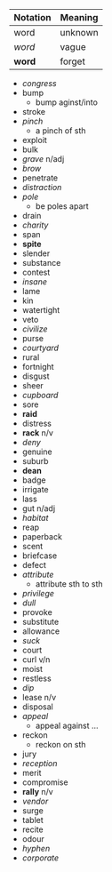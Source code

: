 | Notation | Meaning |
| -------- | ------- |
| word     | unknown |
| _word_   | vague   |
| **word** | forget  |

- _congress_
- bump
  - bump aginst/into
- stroke
- _pinch_
  - a pinch of sth
- exploit
- bulk
- _grave_ n/adj
- _brow_
- penetrate
- _distraction_
- _pole_
  - be poles apart
- drain
- _charity_
- span
- **spite**
- slender
- substance
- contest
- _insane_
- lame
- kin
- watertight
- veto
- _civilize_
- purse
- _courtyard_
- rural
- fortnight
- disgust
- sheer
- _cupboard_
- sore
- **raid**
- distress
- **rack** n/v
- _deny_
- genuine
- suburb
- **dean**
- badge
- irrigate
- lass
- gut n/adj
- _habitat_
- reap
- paperback
- scent
- briefcase
- defect
- _attribute_
  - attribute sth to sth
- _privilege_
- _dull_
- provoke
- substitute
- allowance
- _suck_
- court
- curl v/n
- moist
- restless
- _dip_
- lease n/v
- disposal
- _appeal_
  - appeal against ...
- reckon
  - reckon on sth
- jury
- _reception_
- merit
- compromise
- **rally** n/v
- _vendor_
- surge
- tablet
- recite
- odour
- _hyphen_
- _corporate_
